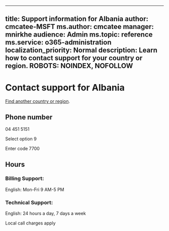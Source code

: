 ﻿
---                                
title: Support information for Albania
author: cmcatee-MSFT
ms.author: cmcatee
manager: mnirkhe
audience: Admin
ms.topic: reference
ms.service: o365-administration
localization_priority: Normal
description: Learn how to contact support for your country or region.
ROBOTS: NOINDEX, NOFOLLOW
---

# Contact support for Albania

[Find another country or region](CernSupportTest1.md). <!--This should go to the parent "Contact support" topic-->

## Phone number
04 451 5151

Select option 9

Enter code 7700

## Hours
### Billing Support:

English: Mon-Fri 9 AM-5 PM

### Technical Support:

English: 24 hours a day, 7 days a week

Local call charges apply


